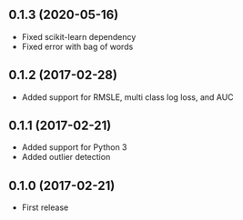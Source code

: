 ## 0.1.3 (2020-05-16)

- Fixed scikit-learn dependency
- Fixed error with bag of words

## 0.1.2 (2017-02-28)

- Added support for RMSLE, multi class log loss, and AUC

## 0.1.1 (2017-02-21)

- Added support for Python 3
- Added outlier detection

## 0.1.0 (2017-02-21)

- First release
